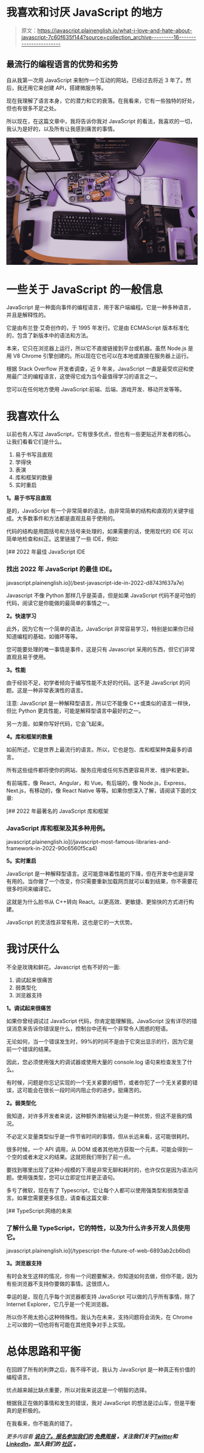 # 我喜欢和讨厌 JavaScript 的地方

> 原文：<https://javascript.plainenglish.io/what-i-love-and-hate-about-javascript-7c60f635f144?source=collection_archive---------16----------------------->

## 最流行的编程语言的优势和劣势

自从我第一次用 JavaScript 来制作一个互动的网站，已经过去将近 3 年了。然后，我还用它来创建 API，搭建微服务等。

现在我理解了语言本身，它的潜力和它的衰落。在我看来，它有一些独特的好处，但也有很多不足之处。

所以现在，在这篇文章中，我将告诉你我对 JavaScript 的看法，我喜欢的一切，我认为是好的，以及所有让我感到痛苦的事情。

![](img/bf19ead842ea9fa1c22fe4d00b326c43.png)

# 一些关于 JavaScript 的一般信息

JavaScript 是一种面向事件的编程语言，用于客户端编程。它是一种多种语言，并且是解释性的。

它是由布兰登·艾奇创作的，于 1995 年发行。它是由 ECMAScript 版本标准化的，包含了新版本中的语法和方法。

本来，它只在浏览器上运行，所以它不直接链接到平台或机器。虽然 Node.js 是用 V8 Chrome 引擎创建的。所以现在它也可以在本地或直接在服务器上运行。

根据 Stack Overflow 开发者调查，近 9 年来，JavaScript 一直是最受欢迎和使用最广泛的编程语言，这使得它成为当今最值得学习的语言之一。

您可以在任何地方使用 JavaScript:前端、后端、游戏开发、移动开发等等。

# 我喜欢什么

以前也有人写过 JavaScript，它有很多优点，但也有一些更贴近开发者的核心。让我们看看它们是什么。

1.  易于书写且直观
2.  学得快
3.  表演
4.  库和框架的数量
5.  实时重启

**1。易于书写且直观**

是的，JavaScript 有一个非常简单的语法，由非常简单的结构和直观的关键字组成。大多数事件和方法都是直观且易于使用的。

代码的结构是用圆括号和方括号来处理的，如果需要的话，使用现代的 IDE 可以简单地检查和纠正。这里链接了一些 IDE，例如:

[](/best-javascript-ide-in-2022-d8743f637a7e) [## 2022 年最佳 JavaScript IDE

### 找出 2022 年 JavaScript 的最佳 IDE。

javascript.plainenglish.io](/best-javascript-ide-in-2022-d8743f637a7e) 

Javascript 不像 Python 那样几乎是英语，但是如果 JavaScript 代码不是可怕的代码，阅读它是你能做的最简单的事情之一。

**2。快速学习**

此外，因为它有一个简单的语法，JavaScript 非常容易学习，特别是如果你已经知道编程的基础，如循环等等。

您可能要处理的唯一事情是事件，这是只有 Javascript 采用的东西，但它们非常直观且易于使用。

**3。性能**

由于经验不足，初学者倾向于编写性能不太好的代码。这不是 JavaScript 的问题。这是一种非常表演性的语言。

注意: JavaScript 是一种解释型语言，所以它不能像 C++或类似的语言一样快，但比 Python 更具性能，可能是解释型语言中最好的之一。

另一方面，如果你写好代码，它会飞起来。

**4。库和框架的数量**

如前所述，它是世界上最流行的语言。所以，它也是包、库和框架种类最多的语言。

所有这些组件都将使你的网站、服务应用或任何东西更容易开发、维护和更新。

有前端库，像 React，Angular，和 Vue。有后端的，像 Node.js，Express，Next.js，有移动的，像 React Native 等等。如果你想深入了解，请阅读下面的文章:

[](/javascript-most-famous-libraries-and-framework-in-2022-90c6560f5ca4) [## 2022 年最著名的 JavaScript 库和框架

### JavaScript 库和框架及其多种用例。

javascript.plainenglish.io](/javascript-most-famous-libraries-and-framework-in-2022-90c6560f5ca4) 

**5。实时重启**

JavaScript 是一种解释型语言。这可能意味着性能的下降，但在开发中也是非常有用的。当你做了一个改变，你只需要重新加载网页就可以看到结果，你不需要花很多时间来编译它。

这就是为什么脸书从 C++转向 React。以更高效、更敏捷、更愉快的方式进行构建。

JavaScript 的灵活性非常有用，这也是它的一大优势。

# 我讨厌什么

不全是玫瑰和鲜花。Javascript 也有不好的一面:

1.  调试起来很痛苦
2.  弱类型化
3.  浏览器支持

**1。调试起来很痛苦**

如果你曾经调试过 JavaScript 代码，你肯定能理解我。JavaScript 没有详尽的错误消息来告诉你错误是什么，控制台中还有一个非常令人困惑的短语。

无论如何，当一个错误发生时，99%的时间不是由于它突出显示的行，因为它是前一个错误的结果。

因此，您必须使用强大的调试器或使用大量的 console.log 语句来检查发生了什么。

有时候，问题是你忘记实现的一个无关紧要的细节，或者你犯了一个无关紧要的错误，这可能会在很长一段时间内阻止你的进步。挺痛苦的。

**2。弱类型化**

我知道，对许多开发者来说，这种额外津贴被认为是一种优势，但这不是我的情况。

不必定义变量类型似乎是一件节省时间的事情，但从长远来看，这可能很耗时。

很多时候，一个 API 调用，从 DOM 或者其他地方获取一个元素，可能会得到一个空的或者未定义的结果。这就把我们带到了前一点。

要找到哪里出现了这种小规模的下滑是非常无聊和耗时的，也许仅仅是因为语法问题。使用强类型，您可以立即定位并更正语句。

多亏了微软，现在有了 Typescript，它让每个人都可以使用强类型和弱类型语言。如果您需要更多信息，请查看这篇文章:

[](/typescript-the-future-of-web-6893ab2cb6bd) [## TypeScript:网络的未来

### 了解什么是 TypeScript，它的特性，以及为什么许多开发人员使用它。

javascript.plainenglish.io](/typescript-the-future-of-web-6893ab2cb6bd) 

**3。浏览器支持**

有时会发生这样的情况，你有一个问题要解决，你知道如何去做，但你不能，因为有些浏览器不支持你要做的事情。这很烦人。

幸运的是，现在几乎每个浏览器都支持 JavaScript 可以做的几乎所有事情，除了 Internet Explorer，它几乎是一个死浏览器。

所以你不用太担心这种特殊性。我认为在未来，支持问题将会消失，在 Chrome 上可以做的一切也将有可能在其他竞争对手上实现。

# 总体思路和平衡

在回顾了所有的利弊之后，我不得不说，我认为 JavaScript 是一种真正有价值的编程语言。

优点越来越比缺点重要，所以对我来说这是一个明智的选择。

根据我正在做的事情和发生的错误，我对 JavaScript 的想法是过山车，但是平衡真的是积极的。

在我看来，你不能真的错了。

*更多内容看* [***说白了。报名参加我们的***](https://plainenglish.io/) **[***免费周报***](http://newsletter.plainenglish.io/) *。关注我们关于*[***Twitter***](https://twitter.com/inPlainEngHQ)*和*[***LinkedIn***](https://www.linkedin.com/company/inplainenglish/)*。加入我们的* [***社区***](https://discord.gg/GtDtUAvyhW) *。***